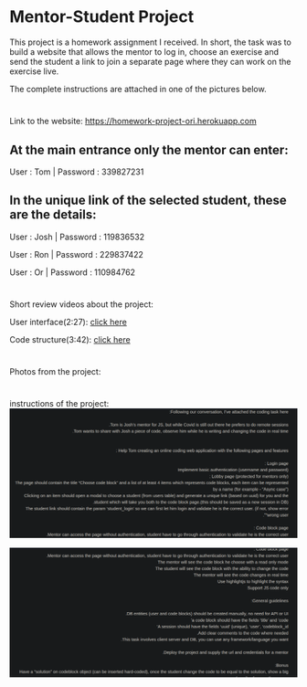 # Mentor-Student Project

This project is a homework assignment I received.
In short, the task was to build a website that allows the mentor to log in, choose an exercise and send the student a link to join a separate page where they can work on the exercise live.

The complete instructions are attached in one of the pictures below.

#

Link to the website:
<a href="https://homework-project-ori.herokuapp.com/" target="_blank">https://homework-project-ori.herokuapp.com</a>

## At the main entrance only the mentor can enter:

User : Tom |
Password : 339827231

## In the unique link of the selected student, these are the details:

User : Josh |
Password : 119836532

User : Ron |
Password : 229837422

User : Or |
Password : 110984762

#

Short review videos about the project:

User interface(2:27): <a href="https://youtu.be/UPEfUqqB-Pk" target="_blank">click here</a>

Code structure(3:42): <a href="https://youtu.be/A9gnOBq70m8" target="_blank">click here</a>

#

Photos from the project:

#

instructions of the project:
![Alt text](./readme_images/instructions1.png?raw=true 'Title')

![Alt text](./readme_images/instructions2.png?raw=true 'Title')
